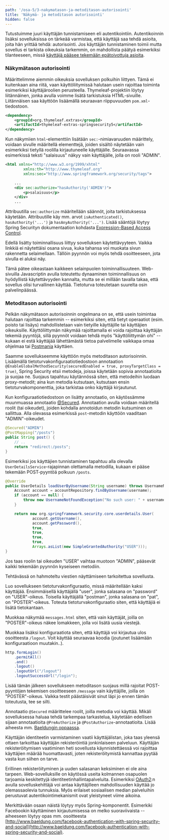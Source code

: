 ```yaml
---
path: '/osa-5/3-nakymatason-ja-metoditason-autorisointi'
title: 'Näkymä- ja metoditason autorisointi'
hidden: false
---
```



Tutustuimme juuri käyttäjän tunnistamiseen eli autentikointiin. Autentikoinnin lisäksi sovelluksissa on tärkeää varmistaa, että käyttäjä saa tehdä asioita, joita hän yrittää tehdä: autorisointi. Jos käyttäjän tunnistaminen toimii mutta sovellus ei tarkista oikeuksia tarkemmin, on mahdollista päätyä esimerkiksi tilanteeseen, missä [käyttäjä pääsee tekemään epätoivottuja asioita](https://www.telegraph.co.uk/technology/facebook/10251869/Mark-Zuckerberg-Facebook-profile-page-hacked.html).


### Näkymätason autorisointi

Määrittelimme aiemmin oikeuksia sovelluksen polkuihin liittyen. Tämä ei kuitenkaan aina riitä, vaan käyttöliitymissä halutaan usein rajoittaa toiminta esimerkiksi käyttäjäroolien perusteella. Thymeleaf-projektiin löytyy liitännäinen, jonka avulla voimme lisätä tarkistuksia HTML-sivuille. Liitännäisen saa käyttöön lisäämällä seuraavan riippuvuuden `pom.xml`-tiedostoon.

```xml
<dependency>
    <groupId>org.thymeleaf.extras</groupId>
    <artifactId>thymeleaf-extras-springsecurity5</artifactId>
</dependency>
```

Kun näkymiien `html`-elementtiin lisätään `sec:`-nimiavaruuden määrittely, voidaan sivulle määritellä elementtejä, joiden sisältö näytetään vain esimerkiksi tietyllä roolilla kirjautuneelle käyttäjälle. Seuraavassa esimerkissä teksti "salaisuus" näkyy vain käyttäjälle, jolla on rooli "ADMIN".


```xml
<html xmlns="http://www.w3.org/1999/xhtml"
        xmlns:th="http://www.thymeleaf.org"
        xmlns:sec="http://www.springframework.org/security/tags">

    ...
    <div sec:authorize="hasAuthority('ADMIN')">
        <p>salaisuus</p>
    </div>
    ...
```

Attribuutilla `sec:authorize` määritellään säännöt, joita tarkistuksessa käytetään. Attribuutille käy mm. arvot `isAuthenticated()`, `hasAuthority('...')` ja `hasAnyAuthority('...')`. Lisää sääntöjä löytyy Spring Securityn dokumentaation kohdasta [Expression-Based Access Control](https://docs.spring.io/spring-security/site/docs/current/reference/html/authorization.html#el-access).


<text-box variant='hint' name='Näkymän muutokset liittyvät käytettävyyteen'>

Edellä lisätty toiminnallisuus liittyy sovelluksen käytettävyyteen. Vaikka linkkiä ei näytettäisi osana sivua, kuka tahansa voi muokata sivun rakennetta selaimellaan. Tällöin pyynnön voi myös tehdä osoitteeseen, jota sivulla ei aluksi näy.

Tämä pätee oikeastaan kaikkeen selainpuolen toiminnallisuuteen. Web-sivuilla Javascriptin avulla toteutettu dynaaminen toiminnallisuus on hyödyllistä käytettävyyden kannalta, mutta se ei millään tavalla takaa, että sovellus olisi turvallinen käyttää. Tietoturva toteutetaan suurelta osin palvelinpäässä.

</text-box>

### Metoditason autorisointi

Pelkän näkymätason autorisoinnin ongelmana on se, että usein toimintaa halutaan rajoittaa tarkemmin -- esimerkiksi siten, että tietyt operaatiot (esim. poisto tai lisäys) mahdollistetaan vain tietyille käyttäjille tai käyttäjien oikeuksille. Käyttöliittymän näkymää rajoittamalla ei voida rajoittaa käyttäjän tekemiä pyyntöjä, sillä pyynnöt voidaan tehdä myös "käyttöliittymän ohi" -- kukaan ei estä käyttäjää lähettämästä tietoa palvelimelle vaikkapa omaa ohjelmaa tai [Postmania](https://www.getpostman.com/downloads/) käyttäen.

Saamme sovellukseemme käyttöön myös metoditason autorisoinnin. Lisäämällä tietoturvakonfiguraatiotiedostoon annotaation `@EnableGlobalMethodSecurity(securedEnabled = true, proxyTargetClass = true)`, Spring Security etsii metodeja, joissa käytetään sopivia annotaatioita ja suojaa ne. Suojaus tapahtuu käytännössä siten, että metodeihin luodaan proxy-metodit; aina kun metodia kutsutaan, kutsutaan ensin tietoturvakomponenttia, joka tarkistaa onko käyttäjä kirjautunut.

Kun konfiguraatiotiedostoon on lisätty annotaatio, on käytössämme muunmuassa annotaatio [@Secured](https://docs.spring.io/spring-security/site/docs/current/reference/html/jc.html#jc-method). Annotaation avulla voidaan määritellä roolit (tai oikeudet), joiden kohdalla annotoidun metodin kutsuminen on sallittua. Alla olevassa esimerkissä `post`-metodin käyttöön vaaditaan "ADMIN"-oikeudet.


```java
@Secured("ADMIN")
@PostMapping("/posts")
public String post() {
    // ..
    return "redirect:/posts";
}
```

Esimerkiksi jos käyttäjien tunnistaminen tapahtuu alla olevalla `UserDetailsService`-rajapinnan olettamalla metodilla, kukaan ei pääse tekemään POST-pyyntöä polkuun `/posts`.


```java
@Override
public UserDetails loadUserByUsername(String username) throws UsernameNotFoundException {
    Account account = accountRepository.findByUsername(username);
    if (account == null) {
        throw new UsernameNotFoundException("No such user: " + username);
    }

    return new org.springframework.security.core.userdetails.User(
            account.getUsername(),
            account.getPassword(),
            true,
            true,
            true,
            true,
            Arrays.asList(new SimpleGrantedAuthority("USER")));
}
```

Jos taas roolin tai oikeuden "USER" vaihtaa muotoon "ADMIN", pääsevät kaikki tekemään pyynnön kyseiseen metodiin.


<programming-exercise name='Hidden fields' tmcname='osa05-Osa05_08.HiddenFields'>

Tehtävässä on hahmoteltu viestien näyttämiseen tarkoitettua sovellusta.

Luo sovellukseen tietoturvakonfiguraatio, missä määritellään kaksi käyttäjää. Ensimmäisellä käyttäjällä "user", jonka salasana on "password" on "USER"-oikeus. Toisella käyttäjällä "postman", jonka salasana on "pat", on "POSTER"-oikeus. Toteuta tietoturvakonfiguraatio siten, että käyttäjiä ei lisätä tietokantaan.

Muokkaa näkymää `messages.html` siten, että vain käyttäjät, joilla on "POSTER"-oikeus näkee lomakkeen, jolla voi lisätä uusia viestejä.

Muokkaa lisäksi konfiguraatiota siten, että käyttäjä voi kirjautua ulos osoitteesta `/logout`. Voit käyttää seuraavaa koodia (joutunet lisäämään konfiguraatioon muutakin..).

```java
http.formLogin()
    .permitAll()
    .and()
    .logout()
    .logoutUrl("/logout")
    .logoutSuccessUrl("/login");
```

Lisää tämän jälkeen sovellukseen metoditason suojaus millä rajoitat POST-pyyntöjen tekemisen osoitteeseen `/message` vain käyttäjille, joilla on "POSTER"-oikeus. Vaikka testit päästäisivät sinut läpi jo ennen tämän toteutusta, tee se silti.

</programming-exercise>

Annotaatio `@Secured` määrittelee roolit, joilla metodia voi käyttää. Mikäli sovelluksessa haluaa tehdä tarkempaa tarkastelua, käytetään edellisen sijaan annotaatioita `@PreAuthorize` ja `@PostAuthorize`-annotaatioita. Lisää aiheesta mm. [Baeldungin oppaassa](https://www.baeldung.com/spring-security-method-security).


<text-box variant='hint' name='Rekisteröitymiseen liittyvää pohdintaa..'>

Käyttäjän identiteetin varmistaminen vaatii käyttäjälistan, joka taas yleensä ottaen tarkoittaa käyttäjän rekisteröintiä jonkinlaiseen palveluun. Käyttäjän rekisteröitymisen vaatiminen heti sovellusta käynnistettäessä voi rajoittaa käyttäjien määrää huomattavasti, joten rekisteröitymistä kannattaa pyytää vasta kun siihen on tarve.

Erillinen rekisteröityminen ja uuden salasanan keksiminen ei ole aina tarpeen. Web-sovelluksille on käytössä useita kolmannen osapuolen tarjoamia keskitettyjä identiteetinhallintapalveluita. Esimerkiksi [OAuth2](https://oauth.net/2/):n avulla sovelluskehittäjä voi antaa käyttäjilleen mahdollisuuden käyttää jo olemassaolevia tunnuksia. Myös erilaiset sosiaalisen median palveluihin perustuvat autentikointimekanismit ovat yleistyneet viime aikoina.

Merkittävään osaan näistä löytyy myös Spring-komponentit. Esimerkiki Facebookin käyttäminen kirjautumisessa on melko suoraviivaista -- aiheeseen löytyy opas mm. osoitteesta [http://www.baeldung.com/facebook-authentication-with-spring-security-and-social](http://www.baeldung.com/facebook-authentication-with-spring-security-and-social).

</text-box>
